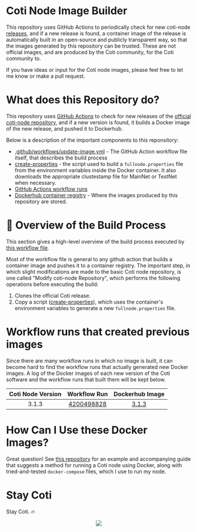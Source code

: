 # Coti Node Image Builder

This repository uses GitHub Actions to periodically check for new coti-node <a href="https://github.com/coti-io/coti-node/releases" target="_blank">releases</a>, and if a new release is found, a container image of the release is automatically built in an open-source and publicly transparent way, so that the images generated by this repository can be trusted. These are not official images, and are produced by the Coti community, for the Coti community to.

If you have ideas or input for the Coti node images, please feel free to let me know or make a pull request.

# What does this Repository do?

This repository uses <a href="https://docs.github.com/en/actions">GitHub Actions</a> to check for new releases of the <a href="https://github.com/coti-io/coti-node">official coti-node repository</a>, and if a new version is found, it builds a Docker image of the new release, and pushed it to Dockerhub.

Below is a description of the important components to this reponsitory:

- <a href="https://github.com/tj-wells/coti-node-images/blob/master/.github/workflows/update-image.yml"  target="_blank">.github/workflows/update-image.yml</a> - The GitHub Action workflow file itself, that describes the build process
- <a href="https://github.com/tj-wells/coti-node-images/blob/master/create-properties" target="_blank">create-properties</a> - the script used to build a `fullnode.properties` file from the environment variables inside the Docker container. It also downloads the appropriate clustestamp file for MainNet or TestNet when necessary.
- <a href="https://github.com/tj-wells/coti-node-images/actions"  target="_blank">GitHub Actions workflow runs</a>
- <a href="https://hub.docker.com/r/atomnode/coti-node"  target="_blank">Dockerhub container registry</a> - Where the images produced by this repository are stored.


# 🐳 Overview of the Build Process

This section gives a high-level overview of the build process executed by <a href="https://github.com/tj-wells/coti-node-images/blob/master/.github/workflows/update-image.yml" target="_blank">this workflow file</a>.

Most of the workflow file is general to any github action that builds a container image and pushes it to a container registry. The important step, in which slight modifications are made to the basic Coti node repository, is one called "Modify coti-node Repository", which performs the following operations before executing the build:

1. Clones the official Coti release.
2. Copy a script ([create-properties](https://github.com/tj-wells/coti-node-images/blob/master/create-properties)), which uses the container's environment variables to generate a new `fullnode.properties` file.

# Workflow runs that created previous images

Since there are many workflow runs in which no image is built, it can become hard to find the workflow runs that actually generated new Docker images. A log of the Docker images of each new version of the Coti software and the workflow runs that built them will be kept below.

| Coti Node Version |                                          Workflow Run                                          |                                                                            Dockerhub Image                                                                             |
| :---------------: | :--------------------------------------------------------------------------------------------: | :--------------------------------------------------------------------------------------------------------------------------------------------------------------------: |
|       3.1.3       | [4200498828](https://github.com/tomjwells/coti-node-images/actions/runs/4200498828) | [3.1.3](https://hub.docker.com/layers/atomnode/coti-node/3.1.3/images/sha256-0bef7395d3de26da3af5a04d37301f7d5e5d13a6f4e43d68a0c5a5ead727bb20?context=repo) |

# How Can I Use these Docker Images?

Great question! See [this repository](https://github.com/tomjwells/coti-node) for an example and accompanying guide that suggests a method for running a Coti node using Docker, along with tried-and-tested `docker-compose` files, which I use to run my node.

# Stay Coti

Stay Coti. ️‍🔥

<p align="center"><a href="https://atomnode.tomoswells.com" target="_blank"><img src="https://cdn.discordapp.com/avatars/343604221331111946/65130831872c9daabdb0d803ce27e594.webp?size=240"></a></p>
